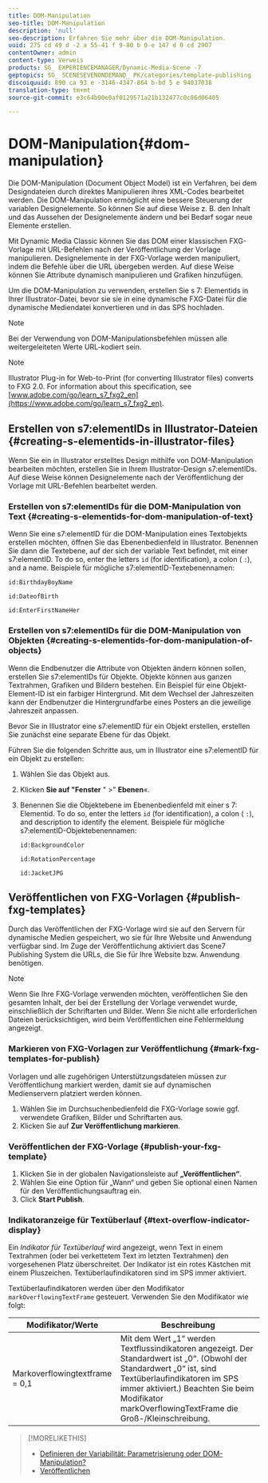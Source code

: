 ```yaml
---
title: DOM-Manipulation
seo-title: DOM-Manipulation
description: 'null'
seo-description: Erfahren Sie mehr über die DOM-Manipulation.
uuid: 275 cd 49 d -2 a 55-41 f 9-80 b 0-e 147 d 0 cd 2907
contentOwner: admin
content-type: Verweis
products: SG_ EXPERIENCEMANAGER/Dynamic-Media-Scene -7
geptopics: SG_ SCENESEVENONDEMAND_ PK/categories/template-publishing
discoiquuid: 890 ca 93 e -3146-4347-864 b-bd 5 e 94037038
translation-type: tm+mt
source-git-commit: e3c64b90e0af0129571a21b132477c0c86d06405

---
```



# DOM-Manipulation{#dom-manipulation}

Die DOM-Manipulation (Document Object Model) ist ein Verfahren, bei dem Designdateien durch direktes Manipulieren ihres XML-Codes bearbeitet werden. Die DOM-Manipulation ermöglicht eine bessere Steuerung der variablen Designelemente. So können Sie auf diese Weise z. B. den Inhalt und das Aussehen der Designelemente ändern und bei Bedarf sogar neue Elemente erstellen.

Mit Dynamic Media Classic können Sie das DOM einer klassischen FXG-Vorlage mit URL-Befehlen nach der Veröffentlichung der Vorlage manipulieren. Designelemente in der FXG-Vorlage werden manipuliert, indem die Befehle über die URL übergeben werden. Auf diese Weise können Sie Attribute dynamisch manipulieren und Grafiken hinzufügen.

Um die DOM-Manipulation zu verwenden, erstellen Sie s 7: Elementids in Ihrer Illustrator-Datei, bevor sie sie in eine dynamische FXG-Datei für die dynamische Mediendatei konvertieren und in das SPS hochladen.

>[!NOTE]
>
>Bei der Verwendung von DOM-Manipulationsbefehlen müssen alle weitergeleiteten Werte URL-kodiert sein.

>[!NOTE]
>
>Illustrator Plug-in for Web-to-Print (for converting Illustrator files) converts to FXG 2.0. For information about this specification, see [www.adobe.com/go/learn_s7_fxg2_en](https://www.adobe.com/go/learn_s7_fxg2_en).

## Erstellen von s7:elementIDs in Illustrator-Dateien {#creating-s-elementids-in-illustrator-files}

Wenn Sie ein in Illustrator erstelltes Design mithilfe von DOM-Manipulation bearbeiten möchten, erstellen Sie in Ihrem Illustrator-Design s7:elementIDs. Auf diese Weise können Designelemente nach der Veröffentlichung der Vorlage mit URL-Befehlen bearbeitet werden.

### Erstellen von s7:elementIDs für die DOM-Manipulation von Text {#creating-s-elementids-for-dom-manipulation-of-text}

Wenn Sie eine s7:elementID für die DOM-Manipulation eines Textobjekts erstellen möchten, öffnen Sie das Ebenenbedienfeld in Illustrator. Benennen Sie dann die Textebene, auf der sich der variable Text befindet, mit einer s7:elementID. To do so, enter the letters `id` (for identification), a colon ( `:`), and a name. Beispiele für mögliche s7:elementID-Textebenennamen:

`id:BirthdayBoyName`

`id:DateofBirth`

`id:EnterFirstNameHer`

### Erstellen von s7:elementIDs für die DOM-Manipulation von Objekten {#creating-s-elementids-for-dom-manipulation-of-objects}

Wenn die Endbenutzer die Attribute von Objekten ändern können sollen, erstellen Sie s7:elementIDs für Objekte. Objekte können aus ganzen Textrahmen, Grafiken und Bildern bestehen. Ein Beispiel für eine Objekt-Element-ID ist ein farbiger Hintergrund. Mit dem Wechsel der Jahreszeiten kann der Endbenutzer die Hintergrundfarbe eines Posters an die jeweilige Jahreszeit anpassen.

Bevor Sie in Illustrator eine s7:elementID für ein Objekt erstellen, erstellen Sie zunächst eine separate Ebene für das Objekt.

Führen Sie die folgenden Schritte aus, um in Illustrator eine s7:elementID für ein Objekt zu erstellen:

1. Wählen Sie das Objekt aus.
1. Klicken **Sie auf "Fenster** " &gt;" **Ebenen**«.
1. Benennen Sie die Objektebene im Ebenenbedienfeld mit einer s 7: Elementid. To do so, enter the letters `id` (for identification), a colon ( `:`), and description to identify the element. Beispiele für mögliche s7:elementID-Objektebenennamen:

   `id:BackgroundColor`

   `id:RotationPercentage`

   `id:JacketJPG`

## Veröffentlichen von FXG-Vorlagen {#publish-fxg-templates}

Durch das Veröffentlichen der FXG-Vorlage wird sie auf den Servern für dynamische Medien gespeichert, wo sie für Ihre Website und Anwendung verfügbar sind. Im Zuge der Veröffentlichung aktiviert das Scene7 Publishing System die URLs, die Sie für Ihre Website bzw. Anwendung benötigen.

>[!NOTE]
>
>Wenn Sie Ihre FXG-Vorlage verwenden möchten, veröffentlichen Sie den gesamten Inhalt, der bei der Erstellung der Vorlage verwendet wurde, einschließlich der Schriftarten und Bilder. Wenn Sie nicht alle erforderlichen Dateien berücksichtigen, wird beim Veröffentlichen eine Fehlermeldung angezeigt.

### Markieren von FXG-Vorlagen zur Veröffentlichung {#mark-fxg-templates-for-publish}

Vorlagen und alle zugehörigen Unterstützungsdateien müssen zur Veröffentlichung markiert werden, damit sie auf dynamischen Medienservern platziert werden können.

1. Wählen Sie im Durchsuchenbedienfeld die FXG-Vorlage sowie ggf. verwendete Grafiken, Bilder und Schriftarten aus.
1. Klicken Sie auf **Zur Veröffentlichung markieren**.

### Veröffentlichen der FXG-Vorlage {#publish-your-fxg-template}

1. Klicken Sie in der globalen Navigationsleiste auf **„Veröffentlichen“**.
1. Wählen Sie eine Option für „Wann“ und geben Sie optional einen Namen für den Veröffentlichungsauftrag ein.
1. Click **Start Publish**.

### Indikatoranzeige für Textüberlauf {#text-overflow-indicator-display}

Ein *Indikator für Textüberlauf* wird angezeigt, wenn Text in einem Textrahmen (oder bei verkettetem Text im letzten Textrahmen) den vorgesehenen Platz überschreitet. Der Indikator ist ein rotes Kästchen mit einem Pluszeichen. Textüberlaufindikatoren sind im SPS immer aktiviert.

Textüberlaufindikatoren werden über den Modifikator `markOverflowingTextFrame` gesteuert. Verwenden Sie den Modifikator wie folgt:

| Modifikator/Werte | Beschreibung |
|--- |--- |
| Markoverflowingtextframe = 0,1 | Mit dem Wert „1“ werden Textflussindikatoren angezeigt. Der Standardwert ist „0“. (Obwohl der Standardwert „0“ ist, sind Textüberlaufindikatoren im SPS immer aktiviert.) Beachten Sie beim Modifikator markOverflowingTextFrame die Groß-/Kleinschreibung. |

>[!MORELIKETHIS]
>
>* [Definieren der Variabilität: Parametrisierung oder DOM-Manipulation?](defining-variability-parameterization-versus-dom.md#defining_variability_parameterization_versus_dom_manipulation)
>* [Veröffentlichen](publishing-files.md#publishing_files)

